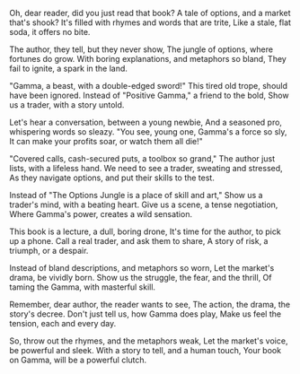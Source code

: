 Oh, dear reader, did you just read that book?
A tale of options, and a market that's shook?
It's filled with rhymes and words that are trite,
Like a stale, flat soda, it offers no bite.

The author, they tell, but they never show,
The jungle of options, where fortunes do grow.
With boring explanations, and metaphors so bland,
They fail to ignite, a spark in the land.

"Gamma, a beast, with a double-edged sword!"
This tired old trope, should have been ignored.
Instead of "Positive Gamma," a friend to the bold,
Show us a trader, with a story untold.

Let's hear a conversation, between a young newbie,
And a seasoned pro, whispering words so sleazy.
"You see, young one, Gamma's a force so sly,
It can make your profits soar, or watch them all die!"

"Covered calls, cash-secured puts, a toolbox so grand,"
The author just lists, with a lifeless hand.
We need to see a trader, sweating and stressed,
As they navigate options, and put their skills to the test.

Instead of "The Options Jungle is a place of skill and art,"
Show us a trader's mind, with a beating heart.
Give us a scene, a tense negotiation,
Where Gamma's power, creates a wild sensation.

This book is a lecture, a dull, boring drone,
It's time for the author, to pick up a phone.
Call a real trader, and ask them to share,
A story of risk, a triumph, or a despair.

Instead of bland descriptions, and metaphors so worn,
Let the market's drama, be vividly born.
Show us the struggle, the fear, and the thrill,
Of taming the Gamma, with masterful skill.

Remember, dear author, the reader wants to see,
The action, the drama, the story's decree.
Don't just tell us, how Gamma does play,
Make us feel the tension, each and every day.

So, throw out the rhymes, and the metaphors weak,
Let the market's voice, be powerful and sleek.
With a story to tell, and a human touch,
Your book on Gamma, will be a powerful clutch. 
